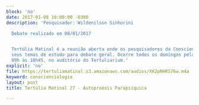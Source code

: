 ```yaml
---
block: 'no'
date: 2017-01-08 10:00:00 -0300
description: 'Pesquisador: Wildenilson Sinhorini

  Debate realizado em 08/01/2017


  Tertúlia Matinal é a reunião aberta onde os pesquisadores da Conscienciologia apresentam
  seus temas de estudo para debate geral. Ocorre todos os domingos pela manhã, das
  09h às 10h45, no auditório do Tertuliarium.'
explicit: 'no'
file: https://tertuliamatinal.s3.amazonaws.com/audios/XK2pNHRS76w.m4a
keyword: conscienciologia
layout: post
title: Tertúlia Matinal 27 - Autoproéxis Parapsíquica

---
```

